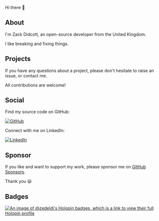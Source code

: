 Hi there :wave:

## About

I'm Zack Didcott, an open-source developer from the United Kingdom.

I like breaking and fixing things.

## Projects

If you have any questions about a project, please don't hesitate to raise an issue, or contact me.

All contributions are welcome!

## Social

Find my source code on GitHub:

[![GitHub](https://img.shields.io/badge/github-%23121011.svg?style=for-the-badge&logo=github&logoColor=white)](https://github.com/Zedeldi/)

Connect with me on LinkedIn:

[![LinkedIn](https://img.shields.io/badge/linkedin-%230077B5.svg?style=for-the-badge&logo=linkedin&logoColor=white)](https://www.linkedin.com/in/zack-didcott)

## Sponsor

If you like and want to support my work, please sponsor me on [GitHub Sponsors](https://github.com/sponsors/Zedeldi).

Thank you :smiley:

## Badges

[![An image of @zedeldi's Holopin badges, which is a link to view their full Holopin profile](https://holopin.me/zedeldi)](https://holopin.io/@zedeldi)
